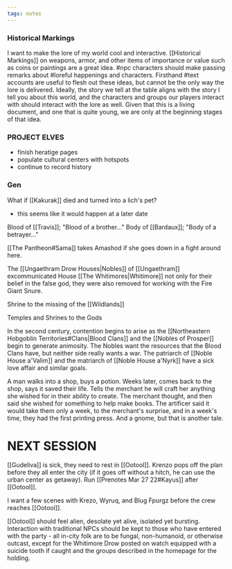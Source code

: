 ```yaml
---
tags: notes
---
```

### Historical Markings
I want to make the lore of my world cool and interactive. [[Historical Markings]] on weapons, armor, and other items of importance or value such as coins or paintings are a great idea. #npc characters should make passing remarks about #loreful happenings and characters. Firsthand #text accounts are useful to flesh out these ideas, but cannot be the only way the lore is delivered. Ideally, the story we tell at the table aligns with the story I tell you about this world, and the characters and groups our players interact with should interact with the lore as well. Given that this is a living document, and one that is quite young, we are only at the beginning stages of that idea.

### PROJECT ELVES

- finish heratige pages
- populate cultural centers with hotspots
- continue to record history

### Gen
What if [[Kakurak]] died and turned into a lich's pet?
- this seems like it would happen at a later date

Blood of [[Travis]]; "Blood of a brother..."
Body of [[Bardaux]]; "Body of a betrayer..."

[[The Pantheon#Sama]] takes Amashod if she goes down in a fight around here.

The [[Ungaethram Drow Houses|Nobles]] of [[Ungaethram]] excommunicated House [[The Whitimores|Whitimore]] not only for their belief in the false god, they were also removed for working with the Fire Giant Snure.

Shrine to the missing of the [[Wildlands]]

Temples and Shrines to the Gods

In the second century, contention begins to arise as the [[Northeastern Hobgoblin Territories#Clans|Blood Clans]] and the [[Nobles of Prosper]] begin to generate animosity. The Nobles want the resources that the Blood Clans have, but neither side really wants a war. The patriarch of [[Noble House a'Valim]] and the matriarch of [[Noble House a'Nyrk]] have a sick love affair and similar goals.

A man walks into a shop, buys a potion. Weeks later, comes back to the shop, says it saved their life. Tells the merchant he will craft her anything she wished for in their ability to create. The merchant thought, and then said she wished for something to help make books. The artificer said it would take them only a week, to the merchant's surprise, and in a week's time, they had the first printing press. And a gnome, but that is another tale.

# NEXT SESSION

[[Gudeliva]] is sick, they need to rest in [[Ootool]]. Krenzo pops off the plan before they all enter the city (if it goes off without a hitch, he can use the urban center as getaway). Run [[Prenotes Mar 27 22#Kayus]] after [[Ootool]].

I want a few scenes with Krezo, Wyruq, and Blug Fpurgz before the crew reaches [[Ootool]].

[[Ootool]] should feel alien, desolate yet alive, isolated yet bursting. Interaction with traditional NPCs should be kept to those who have entered with the party - all in-city folk are to be fungal, non-humanoid, or otherwise outcast, except for the Whitimore Drow posted on watch equipped with a suicide tooth if caught and the groups described in the homepage for the holding. 


